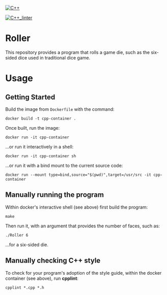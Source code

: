 [![C++](https://github.com/rohitraut18/Roller/actions/workflows/actions.yml/badge.svg)](https://github.com/rohitraut18/Roller/actions/workflows/actions.yml)

[![C++_linter](https://github.com/rohitraut18/Roller/actions/workflows/super-linter.yml/badge.svg?branch=issue2)](https://github.com/rohitraut18/Roller/actions/workflows/super-linter.yml)

# Roller

This repository provides a program that rolls a game die, such as the
six-sided dice used in traditional dice game.

# Usage

## Getting Started

Build the image from `Dockerfile` with the command:

`docker build -t cpp-container .`

Once built, run the image:

`docker run -it cpp-container`

...or run it interactively in a shell:

`docker run -it cpp-container sh`

...or run it with a bind mount to the current source code:

`docker run --mount type=bind,source="$(pwd)",target=/usr/src -it cpp-container`

## Manually running the program

Within docker's interactive shell (see above) first build the program:

`make`

Then run it, with an argument that provides the number of faces, such as:

`./Roller 6`

...for a six-sided die.

## Manually checking C++ style

To check for your program's adoption of the style guide, within the docker
container (see above), run **cpplint**:

`cpplint *.cpp *.h`
